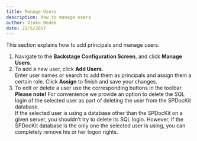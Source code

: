 ```yaml
---
title: Manage Users
description: How to manage users
author: Vinko Bedek
date: 22/5/2017
---
```


This section explains how to add principals and manage users.

1. Navigate to the **Backstage Configuration Screen**, and click **Manage Users**.
2. To add a new user, click **Add Users**.  
   Enter user names or search to add them as principals and assign them a certain role. Click **Assign** to finish and save your changes.
3. To edit or delete a user use the corresponding buttons in the toolbar.  
   **Please note!** For convenience we provide an option to delete the SQL login of the selected user as part of deleting the user from the SPDocKit database.  
   If the selected user is using a database other than the SPDocKit on a given server, you shouldn’t try to delete its SQL login. However, if the SPDocKit database is the only one the selected user is using, you can completely remove his or her logon rights.
